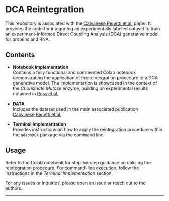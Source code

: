 # **DCA Reintegration**

This repository is associated with the [Calvanese,Penetti et al.](https://void) paper. It provides the code for integrating an experimentally labeled dataset to train an experiment-informed Direct Coupling Analysis (DCA) generative model for proteins and RNA.

## **Contents**

- **Notebook Implementation**  
  Contains a fully functional and commented Colab notebook demonstrating the application of the reintegration procedure to a DCA generative model. The implementation is showcased in the context of the *Chorismate Mutase* enzyme, building on experimental results obtained in [Russ et al.](https://www.science.org/doi/10.1126/science.aba3304)

- **DATA**  
  Includes the dataset used in the main associated publication [Calvanese,Penetti et al.](https://void).

- **Terminal Implementation**  
  Provides instructions on how to apply the reintegration procedure within the `adabmDCA` package via the command line.

## **Usage**
Refer to the Colab notebook for step-by-step guidance on utilizing the reintegration procedure. For command-line execution, follow the instructions in the *Terminal Implementation* section.

For any issues or inquiries, please open an issue or reach out to the authors.

---
